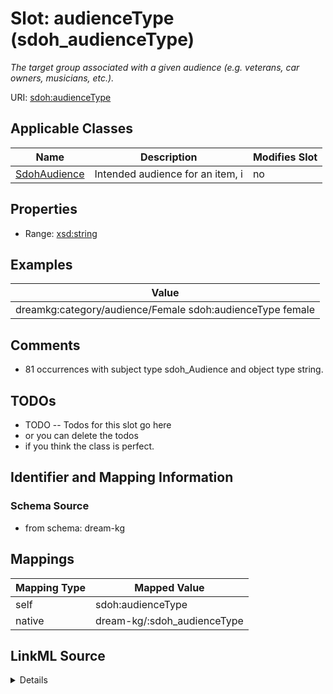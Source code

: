 

# Slot: audienceType (sdoh_audienceType)


_The target group associated with a given audience (e.g. veterans, car owners, musicians, etc.)._





URI: [sdoh:audienceType](http://schema.org/audienceType)



<!-- no inheritance hierarchy -->





## Applicable Classes

| Name | Description | Modifies Slot |
| --- | --- | --- |
| [SdohAudience](../classes/SdohAudience.md) | Intended audience for an item, i |  no  |







## Properties

* Range: [xsd:string](http://www.w3.org/2001/XMLSchema#string)






## Examples

| Value |
| --- |
| dreamkg:category/audience/Female sdoh:audienceType female |

## Comments

* 81 occurrences with subject type sdoh_Audience and object type string.

## TODOs

* TODO -- Todos for this slot go here
* or you can delete the todos
* if you think the class is perfect.

## Identifier and Mapping Information







### Schema Source


* from schema: dream-kg




## Mappings

| Mapping Type | Mapped Value |
| ---  | ---  |
| self | sdoh:audienceType |
| native | dream-kg/:sdoh_audienceType |




## LinkML Source

<details>
```yaml
name: sdoh_audienceType
description: The target group associated with a given audience (e.g. veterans, car
  owners, musicians, etc.).
title: audienceType
todos:
- TODO -- Todos for this slot go here
- or you can delete the todos
- if you think the class is perfect.
comments:
- 81 occurrences with subject type sdoh_Audience and object type string.
examples:
- value: dreamkg:category/audience/Female sdoh:audienceType female
from_schema: dream-kg
rank: 1000
slot_uri: sdoh:audienceType
alias: sdoh_audienceType
domain_of:
- sdoh_Audience
range: string

```
</details>